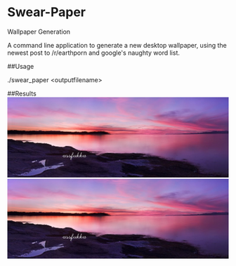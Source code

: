 # Swear-Paper
Wallpaper Generation

A command line application to generate a new desktop wallpaper, using the newest post to /r/earthporn and google's naughty word list.

##Usage

./swear_paper \<outputfilename>

##Results
![alt text](Results/assfukka.jpg "assfukka")
![alt text](Results/assfukka.jpg "assfukka")
